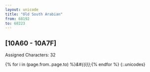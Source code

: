 ```yaml
---
layout: unicode
title: "Old South Arabian"
from: 68192
to: 68223
---
```


## 	[10A60 - 10A7F]

Assigned Characters: 32

{% for i in (page.from..page.to) %}<i>&#{{i}};</i>{% endfor %}
{:.unicodes}

